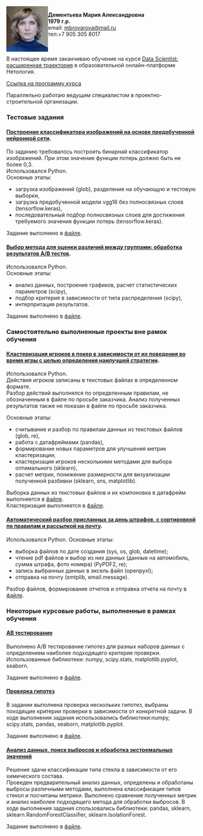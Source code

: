 <img src="фото для резюме.jpg" align="left" width="110" height="120" />

**Дементьева Мария Александровна**<br/>
**1979 г.р.**<br/>
email: mbrovarova@mail.ru<br/>
тел:+7 905 305 8017

<br/>
<br/>
В настоящее время заканчиваю обучение на курсе <ins>Data Scientist: расширенная траектория</ins> в образовательной онлайн-платформе Нетология. <br/>  

[Ссылка на программу курса](https://netology.ru/programs/prodatascience?programName=data-scientist#/modul_2)

Параллельно работаю ведущим специалистом в проектно-строительной организации.<br/>

### Тестовые задания<br/>
#### <ins>Построение классификатора изображений на основе предобученной нейронной сети</ins>.  
По заданию требовалось построить бинарнай классификатор изображений. При этом значение функции потерь должно быть не более 0,3.<br/>
Использовался Python.  
Основные этапы:   
- загрузка изображений (glob), разделение на обучающую и тестовую выборки, 
- загрузка предобученной модели vgg16 без полносвязных слоев (tensorflow.keras), 
- последовательный подбор полносвязных слоев для достижения требуемого значения функции потерь (tensorflow.keras).

Задание выполнено в [файле](test_projects/HW_dogs_vs_cats.ipynb). 

#### <ins>Выбор метода для оценки различий между группами: обработка результатов A/B тестов</ins>.  
Использовался Python.  
Основные этапы:   
- анализ данных, построение графиков, расчет статистических параметров (scipy), 
- подбор критерия в зависимости от типа распределения (scipy), 
- интерпритация результатов.
  
Задание выполнено в [файле](test_projects/АВ_test.ipynb).

### Самостоятельно выполненные проекты вне рамок обучения<br/>
#### <ins>Кластеризация игроков в покер в зависимости от их поведения во время игры с целью определения наилучшей стратегии</ins>.  
Использовался Python.  
Действия игроков записаны в текстовых файлах в определенном формате.   
Разбор действий выполнялся по определенным правилам, не обозначенным в файле по просьбе заказчика. Анализ полученных результатов также не показан в файле по просьбе заказчика.  

Основные этапы:   
- считывание и разбор по правилам данных из текстовых файлов (glob, re), 
- работа с датафреймами (pandas), 
- формирование новых параметров для улучшения метрик кластеризации, 
- кластеризация игроков несколькими методами для выбора оптимального (sklearn),
- расчет метрик, понижение размерности для визуализации полученной разбивки (sklearn, sns, matplotlib).

Выборка данных из текстовых файлов и их компоновка в датафрейм выполняется в [файле](poker/poker.ipynb).  
Кластеризация выполняется в [файле](poker/poker_clster.ipynb).

#### <ins>Автоматический разбор присланных за день штрафов, с сортировкой по правилам и рассылкой на почту</ins>.   
Использовался Python.
Основные этапы: 
- выборка файлов по дате создания (sys, os, glob, datetime);
- чтение pdf файлов и выбор из них данных (данные на автомобиль, сумма штрафа, фото номера) (PyPDF2, re);
- запись выбранных данных в эксель файл (openpyxl);
- отправка на почту (smtplib, email.message).

Разбор файлов, формирование отчетов и отправка отчета на почту в [файле](drivers/drivers.ipynb). 

### Некоторые курсовые работы, выполненные в рамках обучения
#### <ins>АВ тестирование</ins>
Выполнено А/В тестирование гипотез для разных наборов данных с определением наиболее подходящего критерия проверки.
Использованные библиотеки: numpy, scipy.stats, matplotlib.pyplot, seaborn.  

Задание выполнено в [файле](training_projects/HW_AB.ipynb).

#### <ins>Проверка гипотез</ins>
В задании выполнена проверка нескольких гипотез, выбраны походящие критерии проверки в зависимости от конкретной задачи.
В ходе выполнения задания использовались библиотеки:numpy, scipy.stats, pandas, seaborn, matplotlib.pyplot.  

Задание выполнено в [файле](training_projects/ДЗ_Проверка_гипотез.ipynb).

#### <ins>Анализ данных, поиск выбросов и обработка экстремальных значений</ins>
Решение здачи классификации типа стекла в зависимости от его химического состава.   
Проведен предварительный анализ данных, определены и обработаны выбросы различными методами, выполнена классификация типов стекол и посчитаны метрики. Выполнено сравнение полученных метрик и анализ наиболее подходящего метода для обработки выбросов. 
В ходе выполнения задания спользовались библиотеки: pandas, sklearn, sklearn.RandomForestClassifier, sklearn.IsolationForest.  

Задание выполнено в [файле](training_projects/ДЗ_8_10_выбросы.ipynb).
